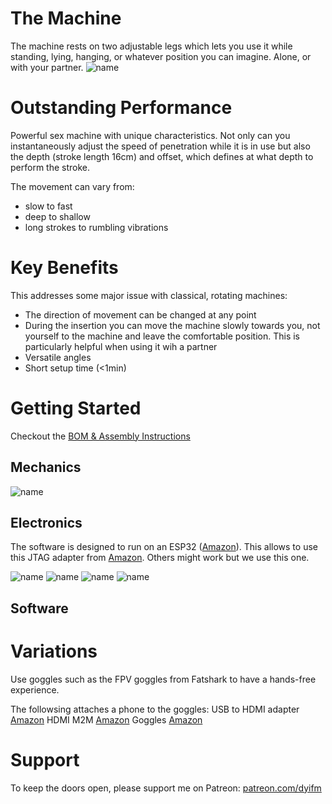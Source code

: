 # The Machine
The machine rests on two adjustable legs which lets you use it while standing, lying, hanging, or whatever position you can imagine. Alone, or with your partner.
![name](https://github.com/dyifm/fm3-public/blob/main/docs/img/6ebcfa37-bfe7-42b2-9974-8073d6d36ab5.PNG?raw=true)

# Outstanding Performance
Powerful sex machine with unique characteristics.
Not only can you instantaneously adjust the speed of penetration while it is in use but also the depth (stroke length 16cm) and offset, which defines at what depth to perform the stroke. 

The movement can vary from:
- slow to fast 
- deep to shallow
- long strokes to rumbling vibrations

# Key Benefits
This addresses some major issue with classical, rotating machines: 
- The direction of movement can be changed at any point
- During the insertion you can move the machine slowly towards you, not yourself to the machine and leave the comfortable position. This is particularly helpful when using it wih a partner
- Versatile angles
- Short setup time (<1min)

# Getting Started
Checkout the [BOM & Assembly Instructions](https://dyijoy.com)

## Mechanics
![name](https://github.com/dyifm/fm3-public/blob/main/docs/img/fm3v25.png?raw=true)

## Electronics
The software is designed to run on an ESP32 ([Amazon](http://www.amazon.de/dp/B074RGW2VQ/?tag=ms0c19-20)). 
This allows to use this JTAG adapter from [Amazon](http://www.amazon.com/dp/B00GSMDF7Y/?tag=ms0c19-20). 
Others might work but we use this one.

![name](https://github.com/dyifm/fm3-public/blob/main/hardware/01-Electronics/mainv23_s1.png?raw=true)
![name](https://github.com/dyifm/fm3-public/blob/main/docs/img/mainv1.png?raw=true)
![name](https://github.com/dyifm/fm3-public/blob/main/hardware/01-Electronics/psuv10_s1.png?raw=true)
![name](https://github.com/dyifm/fm3-public/blob/main/docs/img/psuv2.png?raw=true)

## Software

# Variations
Use goggles such as the FPV goggles from Fatshark to have a hands-free experience.

The followsing attaches a phone to the goggles:
USB to HDMI adapter [Amazon](http://www.amazon.de/dp/B07THJGZ9Z/?tag=ms0c19-20)
HDMI M2M [Amazon](http://www.amazon.de/dp/B08F9R638T/?tag=ms0c19-20)
Goggles [Amazon](http://www.amazon.de/dp/B07CYN44TC/?tag=ms0c19-20)

# Support
To keep the doors open, please support me on Patreon: [patreon.com/dyifm](https://patreon.com/dyifm)